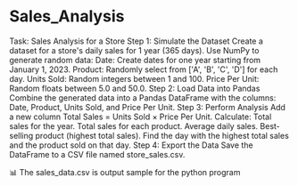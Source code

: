 # Sales_Analysis

Task: Sales Analysis for a Store
Step 1: Simulate the Dataset
Create a dataset for a store's daily sales for 1 year (365 days).
Use NumPy to generate random data:
Date: Create dates for one year starting from January 1, 2023.
Product: Randomly select from ['A', 'B', 'C', 'D'] for each day.
Units Sold: Random integers between 1 and 100.
Price Per Unit: Random floats between 5.0 and 50.0.
Step 2: Load Data into Pandas
Combine the generated data into a Pandas DataFrame with the columns: Date, Product, Units Sold, and Price Per Unit.
Step 3: Perform Analysis
Add a new column Total Sales = Units Sold × Price Per Unit.
Calculate:
Total sales for the year.
Total sales for each product.
Average daily sales.
Best-selling product (highest total sales).
Find the day with the highest total sales and the product sold on that day.
Step 4: Export the Data
Save the DataFrame to a CSV file named store_sales.csv.

📊 The sales_data.csv is output sample for the python program
